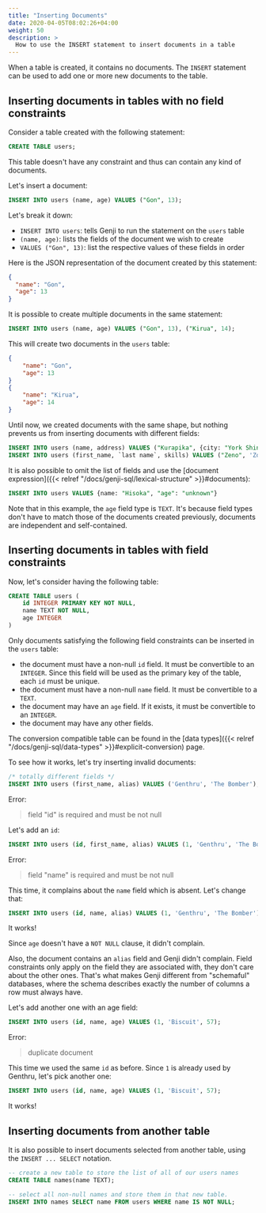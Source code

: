 ```yaml
---
title: "Inserting Documents"
date: 2020-04-05T08:02:26+04:00
weight: 50
description: >
  How to use the INSERT statement to insert documents in a table
---
```


When a table is created, it contains no documents. The `INSERT` statement can be used to add one or more new documents to the table.

## Inserting documents in tables with no field constraints

Consider a table created with the following statement:

```sql
CREATE TABLE users;
```

This table doesn't have any constraint and thus can contain any kind of documents.

Let's insert a document:

```sql
INSERT INTO users (name, age) VALUES ("Gon", 13);
```

Let's break it down:

- `INSERT INTO users`: tells Genji to run the statement on the `users` table
- `(name, age)`: lists the fields of the document we wish to create
- `VALUES ("Gon", 13)`: list the respective values of these fields in order

Here is the JSON representation of the document created by this statement:

```json
{
  "name": "Gon",
  "age": 13
}
```

It is possible to create multiple documents in the same statement:

```sql
INSERT INTO users (name, age) VALUES ("Gon", 13), ("Kirua", 14);
```

This will create two documents in the `users` table:

```json
{
    "name": "Gon",
    "age": 13
}
{
    "name": "Kirua",
    "age": 14
}
```

Until now, we created documents with the same shape, but nothing prevents us from inserting documents with different fields:

```sql
INSERT INTO users (name, address) VALUES ("Kurapika", {city: "York Shin City", "region": "Yorubian"});
INSERT INTO users (first_name, `last name`, skills) VALUES ("Zeno", 'Zoldik', ["Dragon Dive", "Dragon Head"] );
```

It is also possible to omit the list of fields and use the [document expression]({{< relref "/docs/genji-sql/lexical-structure" >}}#documents):

```sql
INSERT INTO users VALUES {name: "Hisoka", "age": "unknown"}
```

Note that in this example, the `age` field type is `TEXT`. It's because field types don't have to match those of the documents created previously, documents are independent and self-contained.

## Inserting documents in tables with field constraints

Now, let's consider having the following table:

```sql
CREATE TABLE users (
    id INTEGER PRIMARY KEY NOT NULL,
    name TEXT NOT NULL,
    age INTEGER
)
```

Only documents satisfying the following field constraints can be inserted in the `users` table:

- the document must have a non-null `id` field. It must be convertible to an `INTEGER`. Since this field will be used as the primary key of the table, each `id` must be unique.
- the document must have a non-null `name` field. It must be convertible to a `TEXT`.
- the document may have an `age` field. If it exists, it must be convertible to an `INTEGER`.
- the document may have any other fields.

The conversion compatible table can be found in the [data types]({{< relref "/docs/genji-sql/data-types" >}}#explicit-conversion) page.

To see how it works, let's try inserting invalid documents:

```sql
/* totally different fields */
INSERT INTO users (first_name, alias) VALUES ('Genthru', 'The Bomber');
```

Error:

> field "id" is required and must be not null

Let's add an `id`:

```sql
INSERT INTO users (id, first_name, alias) VALUES (1, 'Genthru', 'The Bomber');
```

Error:

> field "name" is required and must be not null

This time, it complains about the `name` field which is absent. Let's change that:

```sql
INSERT INTO users (id, name, alias) VALUES (1, 'Genthru', 'The Bomber');
```

It works!

Since `age` doesn't have a `NOT NULL` clause, it didn't complain.

Also, the document contains an `alias` field and Genji didn't complain. Field constraints only apply on the field they are associated with, they don't care about the other ones. That's what makes Genji different from "schemaful" databases, where the schema describes exactly the number of columns a row must always have.

Let's add another one with an age field:

```sql
INSERT INTO users (id, name, age) VALUES (1, 'Biscuit', 57);
```

Error:

> duplicate document

This time we used the same `id` as before. Since `1` is already used by Genthru, let's pick another one:

```sql
INSERT INTO users (id, name, age) VALUES (1, 'Biscuit', 57);
```

It works!

## Inserting documents from another table

It is also possible to insert documents selected from another table, using the `INSERT ... SELECT` notation.

```sql
-- create a new table to store the list of all of our users names
CREATE TABLE names(name TEXT);

-- select all non-null names and store them in that new table.
INSERT INTO names SELECT name FROM users WHERE name IS NOT NULL;
```
